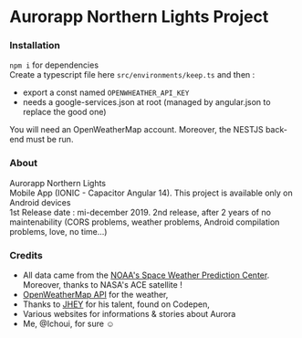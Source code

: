 # Aurorapp Northern Lights Project

### Installation

`npm i` for dependencies
<br> Create a typescript file here `src/environments/keep.ts` and then :

- export a const named `OPENWHEATHER_API_KEY`
- needs a google-services.json at root (managed by angular.json to replace the good one)

You will need an OpenWeatherMap account.
Moreover, the NESTJS back-end must be run.

### About

Aurorapp Northern Lights
<br>
Mobile App (IONIC - Capacitor Angular 14).
This project is available only on Android devices
<br>
1st Release date : mi-december 2019.
2nd release, after 2 years of no maintenability (CORS problems, weather problems, Android compilation problems, love, no time...)

### Credits

- All data came from the [NOAA's Space Weather Prediction Center](https://www.swpc.noaa.gov/). Moreover, thanks to NASA's ACE satellite !
- [OpenWeatherMap API](https://openweathermap.org/api/one-call-api#data) for the weather,
- Thanks to [JHEY](https://codepen.io/jh3y/pen/JKddVx) for his talent, found on Codepen,
- Various websites for informations & stories about Aurora
- Me, @Ichoui, for sure ☺
